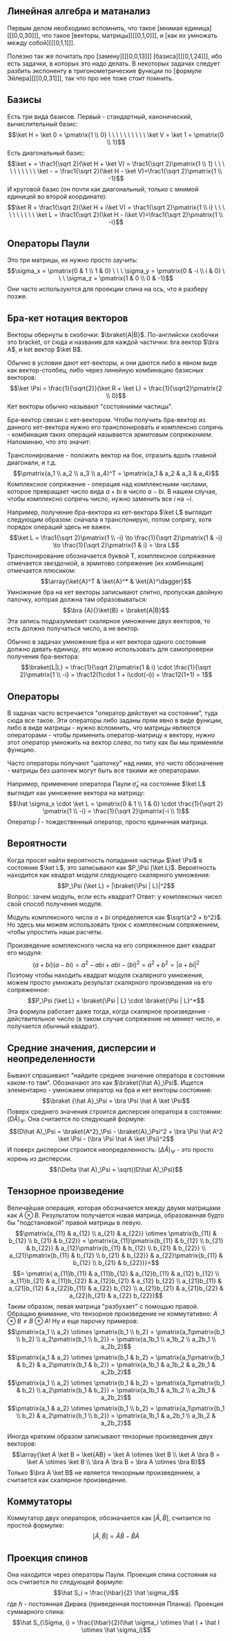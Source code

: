 ## Линейная алгебра и матанализ
Первым делом необходимо вспомнить, что такое [мнимая единица][[[0,0,30]]], что такое [векторы, матрицы][[[0,1,0]]], и [как их умножать между собой][[[0,1,1]]].

Полезно так же почитать про [замену][[[0,0,13]]] [базиса][[[0,1,24]]], ибо есть задачки, в которых это надо делать. В некоторых задачах следует разбить экспоненту в тригонометрические функции по [формуле Эйлера][[[0,0,31]]], так что про нее тоже стоит помнить.


## Базисы
Есть три вида базисов. Первый - стандартный, канонический, вычислительный базис:
$$\ket H = \ket 0 = \pmatrix{1 \\ 0} \ \ \ \ \ \ \ \ \ \ \ket V = \ket 1 = \pmatrix{0 \\ 1}$$
Есть диагональный базис:
$$\ket + = \frac1{\sqrt 2}(\ket H + \ket V) = \frac1{\sqrt 2}\pmatrix{1 \\ 1} \ \ \ \ \ \ \ \ \ \ \ket - = \frac1{\sqrt 2}(\ket H - \ket V)=\frac1{\sqrt 2}\pmatrix{1 \\ -1}$$
И круговой базис (он почти как диагональный, только с мнимой единицей во второй координате):
$$\ket R = \frac1{\sqrt 2}(\ket H + i\ket V) = \frac1{\sqrt 2}\pmatrix{1 \\ i} \ \ \ \ \ \ \ \ \ \ \ket L = \frac1{\sqrt 2}(\ket H - i\ket V)=\frac1{\sqrt 2}\pmatrix{1 \\ -i}$$

## Операторы Паули
Это три матрицы, их нужно просто заучить:
$$\sigma_x = \pmatrix{0 & 1 \\ 1 & 0} \ \ \ \sigma_y = \pmatrix{0 & -i \\ i & 0} \ \ \ \sigma_z = \pmatrix{1 & 0 \\ 0 & -1}$$
Они часто используются для проекции спина на ось, что я разберу позже.
## Бра-кет нотация векторов
Векторы обернуты в скобочки: $\braket{A|B}$. По-английски скобочки это bracket, от сюда и названия для каждой частички: bra вектор $\bra A$, и ket вектор $\ket B$.

Обычно в условии дают кет-векторы, и они даются либо в явном виде как вектор-столбец, либо через линейную комбинацию базисных векторов:
$$\ket \Psi = \frac{1}{\sqrt{2}}(\ket R + \ket L) = \frac{1}{\sqrt2}\pmatrix{2 \\ 0}$$
Кет векторы обычно называют "состояниями частицы".

Бра-вектор связан с кет-вектором. Чтобы получить бра-вектор из данного кет-вектора нужно его транспонировать и комплексно сопрячь - комбинация таких операций называется *эрмитовым сопряжением*. Напоминаю, что это значит:

Транспонирование - положить вектор на бок, отразить вдоль главной диагонали, и т.д.
$$\pmatrix{a_1 \\ a_2 \\ a_3 \\ a_4}^T = \pmatrix{a_1 & a_2 & a_3 & a_4}$$
Комплексное сопряжение - операция над комплексными числами, которое превращает число вида $a + bi$ в число $a-bi$. В нашем случае, чтобы комплексно сопрячь число, нужно заменить все $i$ на $-i$.

Например, получение бра-вектора из кет-вектора $\ket L$ выглядит следующим образом: сначала я транспонирую, потом сопрягу, хотя порядок операций здесь не важен.
$$\ket L = \frac1{\sqrt 2}\pmatrix{1 \\ -i} \to \frac{1}{\sqrt 2}\pmatrix{1 & -i} \to \frac{1}{\sqrt 2}\pmatrix{1 & i} = \bra L$$
Транспонирование обозначается буквой Т, комплексное сопряжение отмечается звездочкой, а эрмитово сопряжение (их комбинация) отмечается плюсиком:
$$\array{\ket{A}^T & \ket{A}^* & \ket{A}^\dagger}$$
Умножение бра на кет векторы записывают слитно, пропуская двойную палочку, которая должна там образовываться:
$$\bra {A}{}\ket{B} = \braket{A|B}$$
Эта запись подразумевает скалярное умножение двух векторов, то есть должно получаться число, а не вектор.

Обычно в задачах умножение бра и кет вектора одного состояния должно давать единицу, это можно использовать для самопроверки получения бра-вектора:
$$\braket{L|L} = \frac{1}{\sqrt 2}\pmatrix{1 & i} \cdot \frac{1}{\sqrt 2}\pmatrix{1 \\ -i} = \frac12(1\cdot 1 + i\cdot(-i)) = \frac12(1+1) = 1$$
## Операторы
В задачах часто встречается "оператор действует на состояние", туда сюда все такое. Эти операторы либо заданы прям явно в виде функции, либо в виде матрицы - нужно вспомнить, что матрицы являются операторами - чтобы применить оператор-матрицу к вектору, нужно этот оператор умножить на вектор *слева*, по типу как бы мы применяли функцию.

Часто операторы получают "шапочку" над ними, это чисто обозначение - матрицы без шапочек могут быть все такими же операторами.

Например, применение оператора Паули $\hat \sigma_x$ на состояние $\ket L$ выглядит как умножение вектора на матрицу:
$$\hat \sigma_x \cdot \ket L = \pmatrix{0 & 1 \\ 1 & 0} \cdot \frac{1}{\sqrt 2} \pmatrix{1 \\ -i} = \frac{1}{\sqrt 2}\pmatrix{-i \\ 1}$$
Оператор $\hat I$ - тождественный оператор, просто единичная матрица.

## Вероятности
Когда просят найти вероятность попадания частицы $\ket \Psi$ в состояние $\ket L$, это записывают как $P_\Psi (\ket L)$. Вероятность находится как квадрат модуля следующего скалярного умножения:
$$P_\Psi (\ket L) = |\braket{\Psi | L}|^2$$
Вопрос: зачем модуль, если есть квадрат? Ответ: у комплексных чисел свой способ получения модуля.

Модуль комплексного числа $a + bi$ определяется как $\sqrt{a^2 + b^2}$. Но здесь мы можем использовать трюк с комплексным сопряжением, чтобы упростить наши расчеты.

Произведение комплексного числа на его сопряженное дает квадрат его модуля:
$$(a+bi)(a-bi) = a^2 - abi + abi -(bi)^2 = a^2+b^2 = |a+bi|^2$$
Поэтому чтобы находить квадрат модуля скалярного умножения, можем просто умножать результат скалярного произведения на его сопряженное:
$$P_\Psi (\ket L) = \braket{\Psi | L} \cdot \braket{\Psi | L}^*$$
Эта формула работает даже тогда, когда скалярное произведение - действительное число (в таком случае сопряжение не меняет число, и получается обычный квадрат).

## Средние значения, дисперсии и неопределенности
Бывают спрашивают "найдите среднее значение оператора в состоянии каком-то там". Обозначают это как $\braket{\hat A}_\Psi$. Ищется элементарно - умножаем оператор на бра и кет векторы состояния:
$$\braket {\hat A}_\Psi = \bra \Psi \hat A \ket \Psi$$
Поверх среднего значения строится дисперсия оператора в состоянии: $(D\hat A)_\Psi$. Она считается по следующей формуле:
$$(D\hat A)_\Psi = \braket{A^2}_\Psi - \braket{A}_\Psi^2 = \bra \Psi \hat A^2 \ket \Psi - (\bra \Psi \hat A \ket \Psi)^2$$
И поверх дисперсии строится неопределенность: $(\Delta \hat A)_\Psi$ - это просто корень из дисперсии.
$$(\Delta \hat A)_\Psi = \sqrt{(D\hat A)_\Psi}$$
## Тензорное произведение
Величайшая операция, которая обозначается между двумя матрицами как $A \otimes B$. Результатом получается новая матрица, образованная будто бы "подстановкой" правой матрицы в левую.
$$\pmatrix{a_{11} & a_{12} \\ a_{21} & a_{22}} \otimes \pmatrix{b_{11} & b_{12} \\ b_{21} & b_{22}} = \pmatrix{a_{11}\pmatrix{b_{11} & b_{12} \\ b_{21} & b_{22}} & a_{12}\pmatrix{b_{11} & b_{12} \\ b_{21} & b_{22}} \\ a_{21}\pmatrix{b_{11} & b_{12} \\ b_{21} & b_{22}} & a_{22}\pmatrix{b_{11} & b_{12} \\ b_{21} & b_{22}}}=$$
$$= \pmatrix{
a_{11}b_{11} & a_{11}b_{12} & a_{12}b_{11} & a_{12} b_{12} \\
a_{11}b_{21} & a_{11}b_{22} & a_{12}b_{21} & a_{12} b_{22} \\ 
a_{21}b_{11} & a_{21}b_{12} & a_{22}b_{11} & a_{22} b_{12} \\
a_{21}b_{21} & a_{21}b_{22} & a_{22}b_{21} & a_{22} b_{22}}$$
Таким образом, левая матрица "разбухает" с помощью правой. Обращаю внимание, что тензорное произведение не коммутативно: $A \otimes B \neq B \otimes A$! Ну и еще парочку примеров:
$$\pmatrix{a_1 \\ a_2} \otimes \pmatrix{b_1 \\ b_2} = \pmatrix{a_1\pmatrix{b_1 \\ b_2} \\ a_2\pmatrix{b_1 \\ b_2}} = \pmatrix{a_1b_1 \\ a_1b_2 \\ a_2b_1 \\ a_2b_2}$$
$$\pmatrix{a_1 & a_2} \otimes \pmatrix{b_1 & b_2} = \pmatrix{a_1\pmatrix{b_1 & b_2} & a_2\pmatrix{b_1 & b_2}} = \pmatrix{a_1b_1 & a_1b_2 & a_2b_1 & a_2b_2}$$
$$\pmatrix{a_1 \\ a_2} \otimes \pmatrix{b_1 & b_2} = \pmatrix{a_1\pmatrix{b_1 & b_2} \\ a_2\pmatrix{b_1 & b_2}} = \pmatrix{a_1b_1 & a_1b_2 \\ a_2b_1 & a_2b_2}$$
$$\pmatrix{a_1 & a_2} \otimes \pmatrix{b_1 \\ b_2} = \pmatrix{a_1\pmatrix{b_1 \\ b_2} & a_2\pmatrix{b_1 \\ b_2}} = \pmatrix{a_1b_1 & a_2b_1 \\ a_1b_2 & a_2b_2}$$

Иногда кратким образом записывают тензорные произведения двух векторов:
$$\array{\ket A \ket B = \ket{AB} = \ket A \otimes \ket B \\ \ket A \bra B = \ket A \otimes \ket B \\ \bra A \bra B = \bra A \otimes \bra B}$$
Только $\bra A \ket B$ не является тензорным произведением, а считается как скалярное произведение.
## Коммутаторы
Коммутатор двух операторов, обозначается как $[\hat A, \hat B]$, считается по простой формулке:
$$[\hat A, \hat B] = \hat A\hat B - \hat B \hat A$$

## Проекция спинов
Она находится через операторы Паули. Проекция спина состояния на ось считается по следующей формуле:
$$\hat S_i = \frac{\hbar}{2} \hat \sigma_i$$
где $\hbar$ - постоянная Дирака (приведенная постоянная Планка).
Проекция суммарного спина:
$$\hat S_{\Sigma, i} = \frac{\hbar}{2}(\hat \sigma_i \otimes \hat I + \hat I \otimes \hat \sigma_i)$$